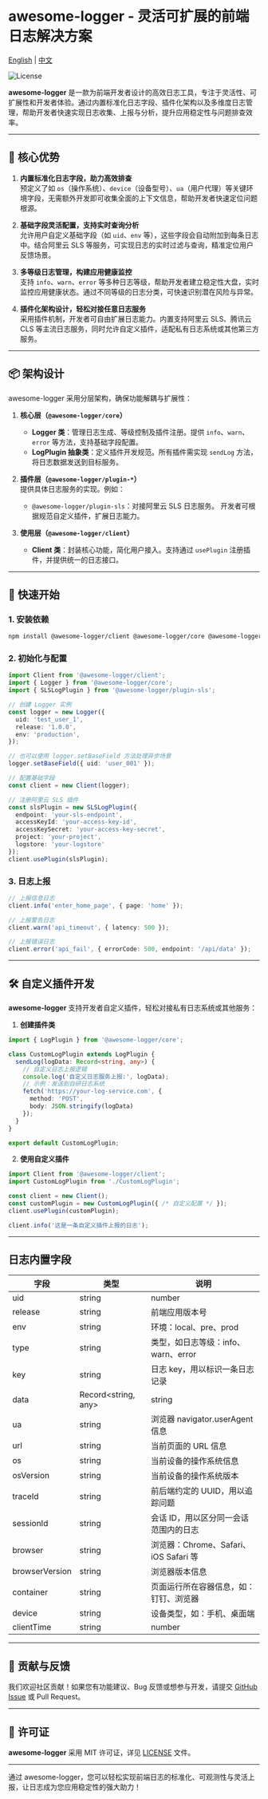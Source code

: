 # awesome-logger - 灵活可扩展的前端日志解决方案

[English](README.md) | [中文](README.zh-cn.md)

![License](https://img.shields.io/badge/license-MIT-blue.svg)

**awesome-logger** 是一款为前端开发者设计的高效日志工具，专注于灵活性、可扩展性和开发者体验。通过内置标准化日志字段、插件化架构以及多维度日志管理，帮助开发者快速实现日志收集、上报与分析，提升应用稳定性与问题排查效率。

---

## 🌟 核心优势

1. **内置标准化日志字段，助力高效排查**  
   预定义了如 `os`（操作系统）、`device`（设备型号）、`ua`（用户代理）等关键环境字段，无需额外开发即可收集全面的上下文信息，帮助开发者快速定位问题根源。

2. **基础字段灵活配置，支持实时查询分析**  
   允许用户自定义基础字段（如 `uid`、`env` 等），这些字段会自动附加到每条日志中。结合阿里云 SLS 等服务，可实现日志的实时过滤与查询，精准定位用户反馈场景。

3. **多等级日志管理，构建应用健康监控**  
   支持 `info`、`warn`、`error` 等多种日志等级，帮助开发者建立稳定性大盘，实时监控应用健康状态。通过不同等级的日志分类，可快速识别潜在风险与异常。

4. **插件化架构设计，轻松对接任意日志服务**  
   采用插件机制，开发者可自由扩展日志能力。内置支持阿里云 SLS、腾讯云 CLS 等主流日志服务，同时允许自定义插件，适配私有日志系统或其他第三方服务。

---

## 📦 架构设计

awesome-logger 采用分层架构，确保功能解耦与扩展性：

1. **核心层（`@awesome-logger/core`）**  
   - **Logger 类**：管理日志生成、等级控制及插件注册。提供 `info`、`warn`、`error` 等方法，支持基础字段配置。
   - **LogPlugin 抽象类**：定义插件开发规范。所有插件需实现 `sendLog` 方法，将日志数据发送到目标服务。

2. **插件层（`@awesome-logger/plugin-*`）**  
   提供具体日志服务的实现。例如：
   - `@awesome-logger/plugin-sls`：对接阿里云 SLS 日志服务。
   开发者可根据规范自定义插件，扩展日志能力。

3. **使用层（`@awesome-logger/client`）**  
   - **Client 类**：封装核心功能，简化用户接入。支持通过 `usePlugin` 注册插件，并提供统一的日志接口。

---

## 🚀 快速开始

### 1. 安装依赖
```bash
npm install @awesome-logger/client @awesome-logger/core @awesome-logger/plugin-sls
```

### 2. 初始化与配置
```typescript
import Client from '@awesome-logger/client';
import { Logger } from '@awesome-logger/core';
import { SLSLogPlugin } from '@awesome-logger/plugin-sls';

// 创建 Logger 实例
const logger = new Logger({
  uid: 'test_user_1',
  release: '1.0.0',
  env: 'production',
});

// 也可以使用 logger.setBaseField 方法处理异步场景
logger.setBaseField({ uid: 'user_001' });

// 配置基础字段
const client = new Client(logger);

// 注册阿里云 SLS 插件
const slsPlugin = new SLSLogPlugin({
  endpoint: 'your-sls-endpoint',
  accessKeyId: 'your-access-key-id',
  accessKeySecret: 'your-access-key-secret',
  project: 'your-project',
  logstore: 'your-logstore'
});
client.usePlugin(slsPlugin);
```

### 3. 日志上报
```typescript
// 上报信息日志
client.info('enter_home_page', { page: 'home' });

// 上报警告日志
client.warn('api_timeout', { latency: 500 });

// 上报错误日志
client.error('api_fail', { errorCode: 500, endpoint: '/api/data' });
```

---

## 🛠️ 自定义插件开发

**awesome-logger** 支持开发者自定义插件，轻松对接私有日志系统或其他服务：

1. **创建插件类**
```typescript
import { LogPlugin } from '@awesome-logger/core';

class CustomLogPlugin extends LogPlugin {
  sendLog(logData: Record<string, any>) {
    // 自定义日志上报逻辑
    console.log('自定义日志服务上报:', logData);
    // 示例：发送到自研日志系统
    fetch('https://your-log-service.com', {
      method: 'POST',
      body: JSON.stringify(logData)
    });
  }
}

export default CustomLogPlugin;
```

2. **使用自定义插件**
```typescript
import Client from '@awesome-logger/client';
import CustomLogPlugin from './CustomLogPlugin';

const client = new Client();
const customPlugin = new CustomLogPlugin({ /* 自定义配置 */ });
client.usePlugin(customPlugin);

client.info('这是一条自定义插件上报的日志');
```

---

## 日志内置字段
|字段|类型|说明|
|-|-|-|
|uid|string | number|用户 UID|
|release|string|前端应用版本号|
|env|string|环境：local、pre、prod|
|type|string|类型，如日志等级：info、warn、error|
|key|string|日志 key，用以标识一条日志记录|
|data|Record<string, any> | string|日志 key 对应的数据|
|ua|string|浏览器 navigator.userAgent 信息|
|url|string|当前页面的 URL 信息|
|os|string|当前设备的操作系统信息|
|osVersion|string|当前设备的操作系统版本|
|traceId|string|前后端约定的 UUID，用以追踪问题|
|sessionId|string|会话 ID，用以区分同一会话范围内的日志|
|browser|string|浏览器：Chrome、Safari、iOS Safari 等|
|browserVersion|string|浏览器版本信息|
|container|string|页面运行所在容器信息，如：钉钉、浏览器|
|device|string|设备类型，如：手机、桌面端|
|clientTime|string | number|客户端时间戳|

---

## 🤝 贡献与反馈
我们欢迎社区贡献！如果您有功能建议、Bug 反馈或想参与开发，请提交 [GitHub Issue](https://github.com/ivonzhang/awesome-logger/issues) 或 Pull Request。

---

## 📄 许可证
**awesome-logger** 采用 MIT 许可证，详见 [LICENSE](LICENSE) 文件。

---

通过 awesome-logger，您可以轻松实现前端日志的标准化、可观测性与灵活上报，让日志成为您应用稳定性的强大助力！
